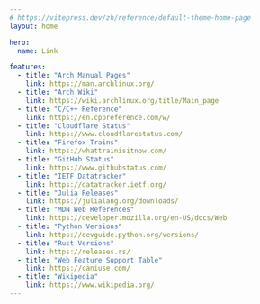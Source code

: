 ```yaml
---
# https://vitepress.dev/zh/reference/default-theme-home-page
layout: home

hero:
  name: Link

features:
  - title: "Arch Manual Pages"
    link: https://man.archlinux.org/
  - title: "Arch Wiki"
    link: https://wiki.archlinux.org/title/Main_page
  - title: "C/C++ Reference"
    link: https://en.cppreference.com/w/
  - title: "Cloudflare Status"
    link: https://www.cloudflarestatus.com/
  - title: "Firefox Trains"
    link: https://whattrainisitnow.com/
  - title: "GitHub Status"
    link: https://www.githubstatus.com/
  - title: "IETF Datatracker"
    link: https://datatracker.ietf.org/
  - title: "Julia Releases"
    link: https://julialang.org/downloads/
  - title: "MDN Web References"
    link: https://developer.mozilla.org/en-US/docs/Web
  - title: "Python Versions"
    link: https://devguide.python.org/versions/
  - title: "Rust Versions"
    link: https://releases.rs/
  - title: "Web Feature Support Table"
    link: https://caniuse.com/
  - title: "Wikipedia"
    link: https://www.wikipedia.org/
---
```


